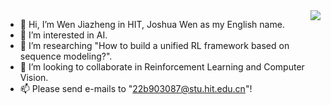 <img align="right" src="https://github-readme-stats.vercel.app/api?username=JoshuaWenHIT&theme=blue-green"/>

- 👋 Hi, I’m Wen Jiazheng in HIT, Joshua Wen as my English name. 
- 👀 I’m interested in AI.
- 🌱 I’m researching "How to build a unified RL framework based on sequence modeling?".
- 💞️ I’m looking to collaborate in Reinforcement Learning and Computer Vision. 
- 📫 Please send e-mails to "22b903087@stu.hit.edu.cn"!

<!---
JoshuaWenHIT/JoshuaWenHIT is a ✨ special ✨ repository because its `README.md` (this file) appears on your GitHub profile.
You can click the Preview link to take a look at your changes.
--->
